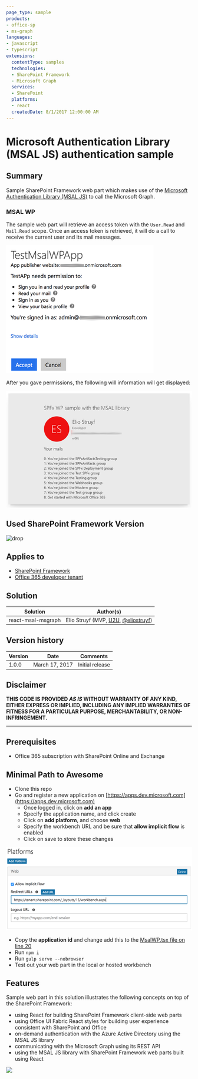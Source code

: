 ```yaml
---
page_type: sample
products:
- office-sp
- ms-graph
languages:
- javascript
- typescript
extensions:
  contentType: samples
  technologies:
  - SharePoint Framework
  - Microsoft Graph
  services:
  - SharePoint
  platforms:
  - react
  createdDate: 8/1/2017 12:00:00 AM
---
```

# Microsoft Authentication Library (MSAL JS) authentication sample

## Summary

Sample SharePoint Framework web part which makes use of the [Microsoft Authentication Library (MSAL JS)](https://github.com/AzureAD/microsoft-authentication-library-for-js) to call the Microsoft Graph.

### MSAL WP

The sample web part will retrieve an access token with the `User.Read` and `Mail.Read` scope. Once an access token is retrieved, it will do a call to receive the current user and its mail messages.

![Permission scopes](./assets/permission-scopes.png)

After you gave permissions, the following will information will get displayed:

![The MSAL web part displayed in SharePoint workbench](./assets/msal-wp-output.png)

## Used SharePoint Framework Version 
![drop](https://img.shields.io/badge/drop-GA-green.svg)

## Applies to

* [SharePoint Framework](https://docs.microsoft.com/sharepoint/dev/spfx/sharepoint-framework-overview)
* [Office 365 developer tenant](https://docs.microsoft.com/sharepoint/dev/spfx/set-up-your-developer-tenant)

## Solution

Solution|Author(s)
--------|---------
react-msal-msgraph|Elio Struyf (MVP, [U2U](https://www.u2u.be), [@eliostruyf](https://www.twitter.com/eliostruyf))

## Version history

Version|Date|Comments
-------|----|--------
1.0.0|March 17, 2017|Initial release

## Disclaimer
**THIS CODE IS PROVIDED *AS IS* WITHOUT WARRANTY OF ANY KIND, EITHER EXPRESS OR IMPLIED, INCLUDING ANY IMPLIED WARRANTIES OF FITNESS FOR A PARTICULAR PURPOSE, MERCHANTABILITY, OR NON-INFRINGEMENT.**

---

## Prerequisites

- Office 365 subscription with SharePoint Online and Exchange

## Minimal Path to Awesome

- Clone this repo
- Go and register a new application on [https://apps.dev.microsoft.com](https://apps.dev.microsoft.com)
    - Once logged in, click on **add an app**
    - Specify the application name, and click create
    - Click on **add platform**, and choose **web**
    - Specify the workbench URL and be sure that **allow implicit flow** is enabled
    - Click on save to store these changes

![Web URL configuration and implicit flow](./assets/redirect-url.png)

- Copy the **application id** and change add this to the [MsalWP.tsx file on line 20](./src/webparts/msalWp/components/MsalWp.tsx#20)
- Run `npm i`
- Run `gulp serve --nobrowser`
- Test out your web part in the local or hosted workbench

## Features

Sample web part in this solution illustrates the following concepts on top of the SharePoint Framework:

- using React for building SharePoint Framework client-side web parts
- using Office UI Fabric React styles for building user experience consistent with SharePoint and Office
- on-demand authentication with the Azure Active Directory using the MSAL JS library
- communicating with the Microsoft Graph using its REST API
- using the MSAL JS library with SharePoint Framework web parts built using React

![](https://telemetry.sharepointpnp.com/sp-dev-fx-webparts/samples/react-msal-msgraph)

